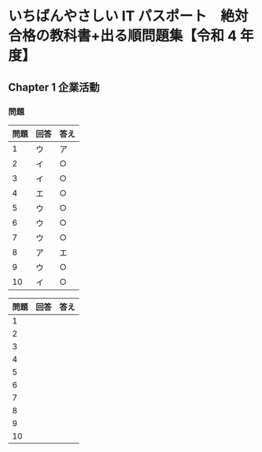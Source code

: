 # いちばんやさしい IT パスポート　絶対合格の教科書+出る順問題集【令和 4 年度】

## Chapter 1 企業活動

### 問題

| 問題 | 回答 | 答え |
| ---- | ---- | ---- |
| 1    | ウ   | ア   |
| 2    | イ   | ○    |
| 3    | イ   | ○    |
| 4    | エ   | ○    |
| 5    | ウ   | ○    |
| 6    | ウ   | ○    |
| 7    | ウ   | ○    |
| 8    | ア   | エ   |
| 9    | ウ   | ○    |
| 10   | イ   | ○    |

| 問題 | 回答 | 答え |
| ---- | ---- | ---- |
| 1    |      |      |
| 2    |      |      |
| 3    |      |      |
| 4    |      |      |
| 5    |      |      |
| 6    |      |      |
| 7    |      |      |
| 8    |      |      |
| 9    |      |      |
| 10   |      |      |
